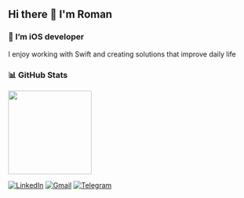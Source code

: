 ## Hi there 👋 I'm Roman

### 🚀 I’m iOS developer

I enjoy working with Swift and creating solutions that improve daily life

### 📊 GitHub Stats

<p align="left">
<!--
  <img src="https://github-readme-stats.vercel.app/api?username=volk-r&show_icons=true&theme=&include_all_commits=true&count_private=true&hide_rank=true" height="170" />
-->
  <img src="https://github-readme-stats.vercel.app/api/top-langs/?username=volk-r&layout=compact" height="170"/>
</p>

[![LinkedIn](https://img.shields.io/badge/linkedin-%230077B5.svg?logo=linkedin&logoColor=white)](https://www.linkedin.com/in/volk-r/)
[![Gmail](https://img.shields.io/badge/Gmail-D14836?logo=gmail&logoColor=white)](mailto:rromanov.vk@gmail.com)
[![Telegram](https://img.shields.io/badge/Telegram-blue?logo=telegram&logoColor=white)](https://t.me/volk_r)

<!--
**volk-r/volk-r** is a ✨ _special_ ✨ repository because its `README.md` (this file) appears on your GitHub profile.

https://www.youtube.com/watch?v=1yELlB39TvY

Here are some ideas to get you started:

- 🔭 I’m currently working on ...
- 🌱 I’m currently learning ...
- 👯 I’m looking to collaborate on ...
- 🤔 I’m looking for help with ...
- 💬 Ask me about ...
- 📫 How to reach me: ...
- 😄 Pronouns: ...
- ⚡ Fun fact: ...
-->
